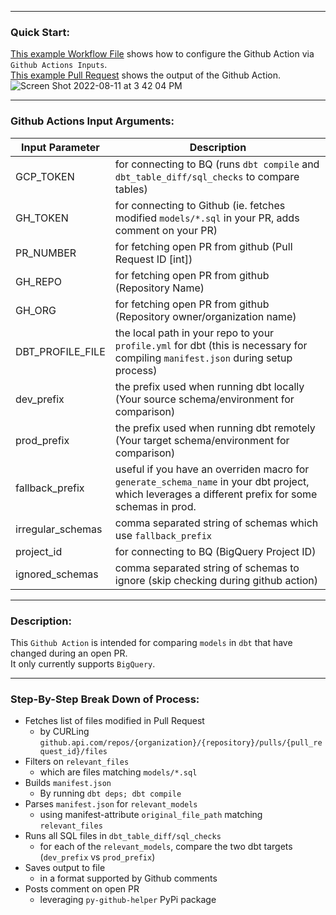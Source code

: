 
---  

### Quick Start:

[This example Workflow File](https://github.com/org-not-included/dbt_example/blob/main/.github/workflows/main.yml) shows how to configure the Github Action via `Github Actions Inputs`.  
[This example Pull Request](https://github.com/org-not-included/dbt_example/pull/2) shows the output of the Github Action.  
![Screen Shot 2022-08-11 at 3 42 04 PM](https://user-images.githubusercontent.com/101577043/184239324-9384b0d2-0d32-4a17-8b5b-41b59b78038e.png)

---  

### Github Actions Input Arguments:

  
| Input Parameter   | Description                                                                                                                                        |  
|-------------------|----------------------------------------------------------------------------------------------------------------------------------------------------|
| GCP_TOKEN         | for connecting to BQ (runs `dbt compile` and `dbt_table_diff/sql_checks` to compare tables)                                                        |  
| GH_TOKEN          | for connecting to Github (ie. fetches modified `models/*.sql` in your PR, adds comment on your PR)                                                 |  
| PR_NUMBER         | for fetching open PR from github (Pull Request ID \[int\])                                                                                         |  
| GH_REPO           | for fetching open PR from github (Repository Name)                                                                                                 |  
| GH_ORG            | for fetching open PR from github (Repository owner/organization name)                                                                              |  
| DBT_PROFILE_FILE  | the local path in your repo to your `profile.yml` for dbt (this is necessary for compiling `manifest.json` during setup process)                   |  
| dev_prefix        | the prefix used when running dbt locally (Your source schema/environment for comparison)                                                           |  
| prod_prefix       | the prefix used when running dbt remotely (Your target schema/environment for comparison)                                                          |  
| fallback_prefix   | useful if you have an overriden macro for `generate_schema_name` in your dbt project, which leverages a different prefix for some schemas in prod. |  
| irregular_schemas | comma separated string of schemas which use `fallback_prefix`                                                                                      |  
| project_id        | for connecting to BQ (BigQuery Project ID)                                                                                                         |
| ignored_schemas   | comma separated string of schemas to ignore (skip checking during github action)                                                                   |  
  
---  
  
### Description:

This `Github Action` is intended for comparing `models` in `dbt` that have changed during an open PR.  
It only currently supports `BigQuery`.

---

### Step-By-Step Break Down of Process:  
  
- Fetches list of files modified in Pull Request
  - by CURLing `github.api.com/repos/{organization}/{repository}/pulls/{pull_request_id}/files`
- Filters on `relevant_files`
  - which are files matching `models/*.sql`
- Builds `manifest.json`
  - By running `dbt deps; dbt compile`
- Parses `manifest.json` for `relevant_models`
  - using manifest-attribute `original_file_path` matching `relevant_files`
- Runs all SQL files in `dbt_table_diff/sql_checks`
  - for each of the `relevant_models`, compare the two dbt targets (`dev_prefix` vs `prod_prefix`)
- Saves output to file
  - in a format supported by Github comments
- Posts comment on open PR
  - leveraging `py-github-helper` PyPi package
